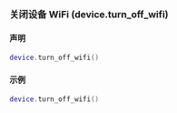 ### 关闭设备 WiFi \(**device\.turn\_off\_wifi**\)


#### 声明
```lua
device.turn_off_wifi()
```

#### 示例  
```lua
device.turn_off_wifi()
```

